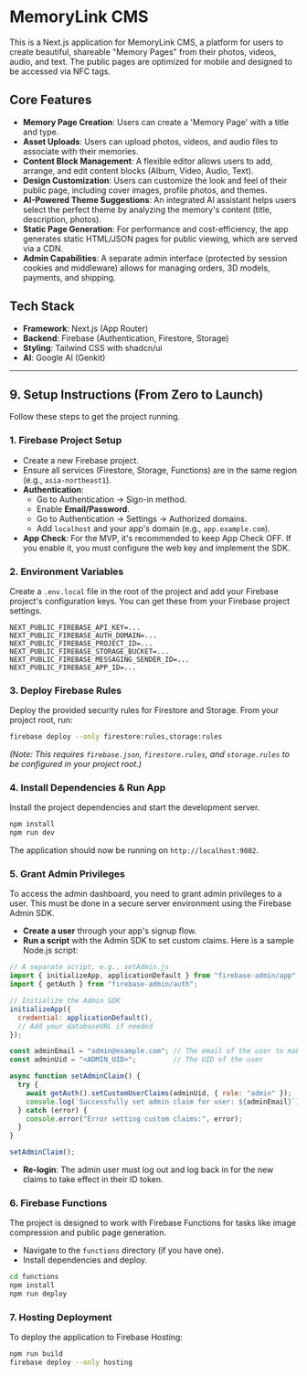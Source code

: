 # MemoryLink CMS

This is a Next.js application for MemoryLink CMS, a platform for users to create beautiful, shareable "Memory Pages" from their photos, videos, audio, and text. The public pages are optimized for mobile and designed to be accessed via NFC tags.

## Core Features

- **Memory Page Creation**: Users can create a 'Memory Page' with a title and type.
- **Asset Uploads**: Users can upload photos, videos, and audio files to associate with their memories.
- **Content Block Management**: A flexible editor allows users to add, arrange, and edit content blocks (Album, Video, Audio, Text).
- **Design Customization**: Users can customize the look and feel of their public page, including cover images, profile photos, and themes.
- **AI-Powered Theme Suggestions**: An integrated AI assistant helps users select the perfect theme by analyzing the memory's content (title, description, photos).
- **Static Page Generation**: For performance and cost-efficiency, the app generates static HTML/JSON pages for public viewing, which are served via a CDN.
- **Admin Capabilities**: A separate admin interface (protected by session cookies and middleware) allows for managing orders, 3D models, payments, and shipping.

## Tech Stack

- **Framework**: Next.js (App Router)
- **Backend**: Firebase (Authentication, Firestore, Storage)
- **Styling**: Tailwind CSS with shadcn/ui
- **AI**: Google AI (Genkit)

---

## 9. Setup Instructions (From Zero to Launch)

Follow these steps to get the project running.

### 1. Firebase Project Setup
- Create a new Firebase project.
- Ensure all services (Firestore, Storage, Functions) are in the same region (e.g., `asia-northeast1`).
- **Authentication**:
  - Go to Authentication -> Sign-in method.
  - Enable **Email/Password**.
  - Go to Authentication -> Settings -> Authorized domains.
  - Add `localhost` and your app's domain (e.g., `app.example.com`).
- **App Check**: For the MVP, it's recommended to keep App Check OFF. If you enable it, you must configure the web key and implement the SDK.

### 2. Environment Variables
Create a `.env.local` file in the root of the project and add your Firebase project's configuration keys. You can get these from your Firebase project settings.

```
NEXT_PUBLIC_FIREBASE_API_KEY=...
NEXT_PUBLIC_FIREBASE_AUTH_DOMAIN=...
NEXT_PUBLIC_FIREBASE_PROJECT_ID=...
NEXT_PUBLIC_FIREBASE_STORAGE_BUCKET=...
NEXT_PUBLIC_FIREBASE_MESSAGING_SENDER_ID=...
NEXT_PUBLIC_FIREBASE_APP_ID=...
```

### 3. Deploy Firebase Rules
Deploy the provided security rules for Firestore and Storage. From your project root, run:
```bash
firebase deploy --only firestore:rules,storage:rules
```
*(Note: This requires `firebase.json`, `firestore.rules`, and `storage.rules` to be configured in your project root.)*

### 4. Install Dependencies & Run App
Install the project dependencies and start the development server.
```bash
npm install
npm run dev
```
The application should now be running on `http://localhost:9002`.

### 5. Grant Admin Privileges
To access the admin dashboard, you need to grant admin privileges to a user. This must be done in a secure server environment using the Firebase Admin SDK.

- **Create a user** through your app's signup flow.
- **Run a script** with the Admin SDK to set custom claims. Here is a sample Node.js script:

```javascript
// A separate script, e.g., setAdmin.js
import { initializeApp, applicationDefault } from "firebase-admin/app";
import { getAuth } from "firebase-admin/auth";

// Initialize the Admin SDK
initializeApp({
  credential: applicationDefault(),
  // Add your databaseURL if needed
});

const adminEmail = "admin@example.com"; // The email of the user to make an admin
const adminUid = "<ADMIN_UID>";         // The UID of the user

async function setAdminClaim() {
  try {
    await getAuth().setCustomUserClaims(adminUid, { role: "admin" });
    console.log(`Successfully set admin claim for user: ${adminEmail}`);
  } catch (error) {
    console.error("Error setting custom claims:", error);
  }
}

setAdminClaim();
```
- **Re-login**: The admin user must log out and log back in for the new claims to take effect in their ID token.

### 6. Firebase Functions
The project is designed to work with Firebase Functions for tasks like image compression and public page generation.
- Navigate to the `functions` directory (if you have one).
- Install dependencies and deploy.
```bash
cd functions
npm install
npm run deploy
```

### 7. Hosting Deployment
To deploy the application to Firebase Hosting:
```bash
npm run build
firebase deploy --only hosting
```
